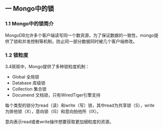 ## 一 Mongo中的锁

### 1.1 Mongo中的锁简介

MongoDB允许多个客户端读写同一个数资源，为了保证数据的一致性，mongo提供了锁和并发控制等机制，防止同一部分数据同时被几个客户端修改。  

### 1.2 锁粒度

3.4斑斑中，Mongo提供了多种锁粒度机制：
- Global 全局锁
- Database 库级锁
- Collection 集合锁
- Documend 文档锁，只有WiredTiger引擎支持
  
每个类型的锁分为read（读）和write（写）锁，其中read为共享锁（S），write为排他锁（X），意向锁（IS）和意向拍他所（IX）。  

意向表示read或者write操作想要获取更加细粒度的资源。  

